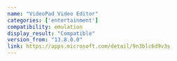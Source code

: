 ```yaml
---
name: "VideoPad Video Editor"
categories: ['entertainment']
compatibility: emulation
display_result: "Compatible"
version_from: "13.8.0.0"
link: https://apps.microsoft.com/detail/9n3blc6d9v3s
---
```


